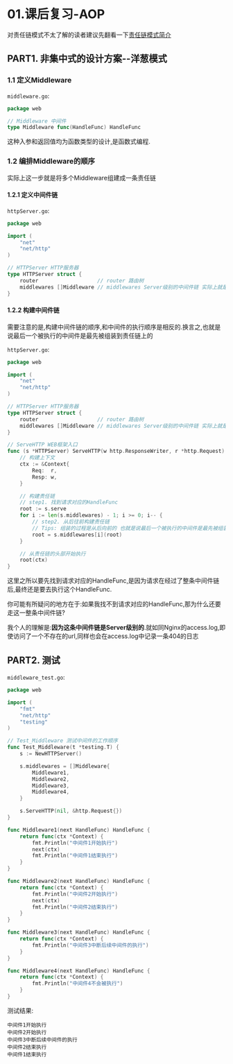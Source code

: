 # 01.课后复习-AOP

对责任链模式不太了解的读者建议先翻看一下[责任链模式简介](../PART09.Appendix/附录1.责任链模式.md)

## PART1. 非集中式的设计方案--洋葱模式

### 1.1 定义Middleware

`middleware.go`:

```go
package web

// Middleware 中间件
type Middleware func(HandleFunc) HandleFunc
```

这种入参和返回值均为函数类型的设计,是函数式编程.

### 1.2 编排Middleware的顺序

实际上这一步就是将多个Middleware组建成一条责任链

#### 1.2.1  定义中间件链

`httpServer.go`:

```go
package web

import (
	"net"
	"net/http"
)

// HTTPServer HTTP服务器
type HTTPServer struct {
	router                   // router 路由树
	middlewares []Middleware // middlewares Server级别的中间件链 实际上就是责任链 所有的请求都会经过这个链的处理
}
```

#### 1.2.2 构建中间件链

需要注意的是,构建中间件链的顺序,和中间件的执行顺序是相反的.换言之,也就是说最后一个被执行的中间件是最先被组装到责任链上的

`httpServer.go`:

```go
package web

import (
	"net"
	"net/http"
)

// HTTPServer HTTP服务器
type HTTPServer struct {
	router                   // router 路由树
	middlewares []Middleware // middlewares Server级别的中间件链 实际上就是责任链 所有的请求都会经过这个链的处理
}

// ServeHTTP WEB框架入口
func (s *HTTPServer) ServeHTTP(w http.ResponseWriter, r *http.Request) {
	// 构建上下文
	ctx := &Context{
		Req:  r,
		Resp: w,
	}

	// 构建责任链
	// step1. 找到请求对应的HandleFunc
	root := s.serve
	for i := len(s.middlewares) - 1; i >= 0; i-- {
		// step2. 从后往前构建责任链
		// Tips: 组装的过程是从后向前的 也就是说最后一个被执行的中间件是最先被组装到责任链上的
		root = s.middlewares[i](root)
	}

	// 从责任链的头部开始执行
	root(ctx)
}
```

这里之所以要先找到请求对应的HandleFunc,是因为请求在经过了整条中间件链后,最终还是要去执行这个HandleFunc.

你可能有所疑问的地方在于:如果我找不到请求对应的HandleFunc,那为什么还要走这一整条中间件链?

我个人的理解是:**因为这条中间件链是Server级别的**.就如同Nginx的access.log,即使访问了一个不存在的url,同样也会在access.log中记录一条404的日志

## PART2. 测试

`middleware_test.go`:

```go
package web

import (
	"fmt"
	"net/http"
	"testing"
)

// Test_Middleware 测试中间件的工作顺序
func Test_Middleware(t *testing.T) {
	s := NewHTTPServer()

	s.middlewares = []Middleware{
		Middleware1,
		Middleware2,
		Middleware3,
		Middleware4,
	}

	s.ServeHTTP(nil, &http.Request{})
}

func Middleware1(next HandleFunc) HandleFunc {
	return func(ctx *Context) {
		fmt.Println("中间件1开始执行")
		next(ctx)
		fmt.Println("中间件1结束执行")
	}
}

func Middleware2(next HandleFunc) HandleFunc {
	return func(ctx *Context) {
		fmt.Println("中间件2开始执行")
		next(ctx)
		fmt.Println("中间件2结束执行")
	}
}

func Middleware3(next HandleFunc) HandleFunc {
	return func(ctx *Context) {
		fmt.Println("中间件3中断后续中间件的执行")
	}
}

func Middleware4(next HandleFunc) HandleFunc {
	return func(ctx *Context) {
		fmt.Println("中间件4不会被执行")
	}
}
```

测试结果:

```
中间件1开始执行
中间件2开始执行
中间件3中断后续中间件的执行
中间件2结束执行
中间件1结束执行
```